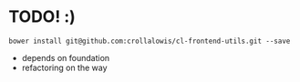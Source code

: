 # TODO! :)

`bower install git@github.com:crollalowis/cl-frontend-utils.git --save`

- depends on foundation
- refactoring on the way

